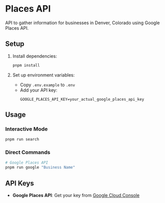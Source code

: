 # Places API

API to gather information for businesses in Denver, Colorado using Google Places API.

## Setup

1. Install dependencies:

   ```bash
   pnpm install
   ```

2. Set up environment variables:
   - Copy `.env.example` to `.env`
   - Add your API key:
     ```
     GOOGLE_PLACES_API_KEY=your_actual_google_places_api_key
     ```

## Usage

### Interactive Mode

```bash
pnpm run search
```

### Direct Commands

```bash
# Google Places API
pnpm run google "Business Name"
```

## API Keys

- **Google Places API**: Get your key from [Google Cloud Console](https://console.cloud.google.com/)
